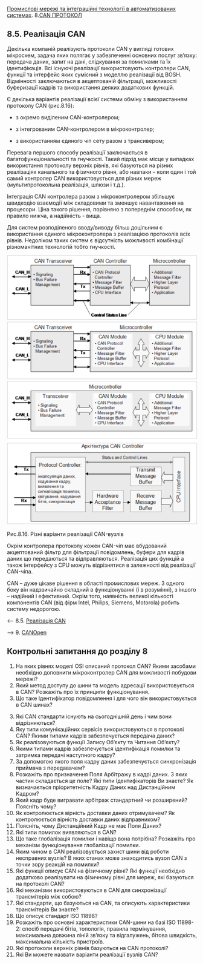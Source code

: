 [Промислові мережі та інтеграційні технології в автоматизованих системах](README.md). 8.[CAN ПРОТОКОЛ](8.md)

## 8.5. Реалізація CAN

Декілька компаній реалізують протоколи CAN у вигляді готових мікросхем, задача яких полягає у забезпеченні основних послуг зв’язку: передача даних, запит на дані, слідкування за помилками та їх ідентифікація. Всі існуючі реалізації використовують контролери CAN, функції та інтерфейс яких сумісний з моделлю реалізації від BOSH. Відмінності заключаються в акцептованій фільтрації, можливості буферизації кадрів та використання деяких додаткових функцій.

Є декілька варіантів реалізації всієї системи обміну з використанням протоколу CAN (рис.8.16):

- з окремо виділеним CAN-контролером;

- з інтегрованим CAN-контролером в мікроконтролер;

- з використанням єдиного чіп сету разом з трансивером;

Перевага першого способу реалізації заключається в багатофункціональності та гнучкості. Такий підхід має місце у випадках використання протоколу верхніх рівнів, які базуються на різних реалізаціях канального та фізичного рівня, або навпаки – коли один і той самий контролер CAN використовується для різних мереж (мультипротокольна реалізація, шлюзи і т.д.). 

Інтеграція CAN контролера разом з мікроконтролером збільшує швидкодію взаємодії між складовими та зменшує навантаження на процесори. Ціна такого рішення, порівняно з попереднім способом, як правило нижча, а надійність - вища.

Для систем розподіленого вводу/виводу більш доцільним є використання єдиного мікроконтролера з реалізацією протоколів всіх рівнів. Недоліком таких систем є відсутність можливості комбінації різноманітних технологій тобто гнучкості.

![img](media8/8_16.png)

Рис.8.16. Різні варіанти реалізації CAN-вузлів

Окрім контролера протоколу кожен CAN-чіп має вбудований акцептований фільтр для фільтрації повідомлень, буфери для кадрів даних що передаються та відправляються. Реалізація цих функцій а також інтерфейсу з CPU можуть відрізнятися в залежності від реалізації CAN-чіпа. 

CAN – дуже цікаве рішення в області промислових мереж. З одного боку він надзвичайно складний в функціонуванні (і в розумінні), з іншого – надійний і ефективний. Окрім того, наявність великої кількості компонентів CAN (від фірм Intel, Philips, Siemens, Motorola) робить систему недорогою. 



<-- 8.5. [Реалізація CAN](8_5.md) 

--> 9. [CANOpen](9.md)

## Контрольні запитання до розділу 8

1) На яких рівнях моделі OSI описаний протокол CAN? Якими засобами необхідно доповнити мікроконтролер CAN для можливості побудови мережі? 
2) Який метод доступу до шини та модель адресації     використовується в CAN? Розкажіть про їх принципи функціонування. 
3) Що таке Ідентифікатор повідомлення і для чого він     використовується в CAN шинах?
3. Які CAN стандарти     існують на сьогоднішній день і чим вони відрізняються?
4. Яку типи комунікаційних сервісів використовуються     в протоколі CAN? Якими типами кадрів забезпечується передача даних? 
5. Як реалізовуються функції Запису Об’єкту та     Читання Об’єкту?
6. Якими типами кадрів забезпечується ідентифікація     помилки та затримка передачі наступного кадру?
7. За допомогою якого поля кадру даних     забезпечується синхронізація приймача з передавачем?
8. Розкажіть про призначення Поля Арбітражу в кадрі     даних. З яких частин складається це поле? Які типи Ідентифікаторів Ви     знаєте? Як визначається пріоритетність Кадру Даних над Дистанційним     Кадром?
9. Який кадр буде вигравати арбітраж стандартний чи     розширений? Поясніть чому?
10. Як контролюється вірність доставки даних     отримувачем? Як контролюється вірність доставки даних відправником?
11. Поясніть, чому Дистанційний Кадр не має Поля     Даних?
12. Які типи помилок виявляються в CAN? 
13. Що таке глобалізація помилки і навіщо вона     потрібна? Розкажіть про механізм функціонування глобалізації помилки.
14. Яким чином в CAN реалізовується захист шини від роботи     несправних вузлів? В яких станах може знаходитись вузол CAN з точки зору     реакцій на помилки?
15. Які функції описує CAN на фізичному рівні? Які     функції необхідно додатково реалізувати на фізичному рівні для мереж, які     базуються на протоколі CAN?
16. Які механізми використовуються в CAN для     синхронізації трансмітерів між собою?
17. Які стандарти, що базуються на CAN, та описують     характеристики трансмітерів Ви знаєте?
18. Що описує стандарт ISO 11898?
19. Розкажіть про основні характеристики CAN-шини на базі ISO 11898-2: спосіб передачі бітів,     топологія, правила термінування, максимальна довжина ліній зв’язку та     відгалужень, бітова швидкість, максимальна кількість пристроїв.
20. Які протоколи верхніх рівнів базуються     на CAN протоколі?
22. Які Ви можете назвати варіанти реалізації вузлів CAN?   